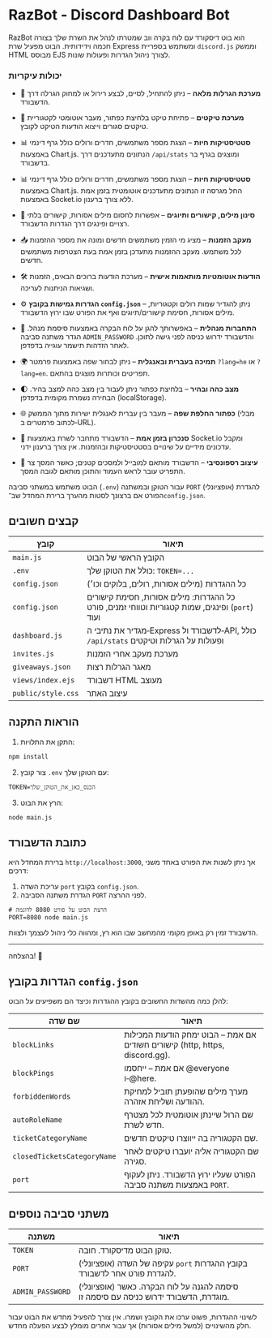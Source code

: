 
# RazBot - Discord Dashboard Bot

RazBot הוא בוט דיסקורד עם לוח בקרה ווב שמטרתו לנהל את השרת שלך בצורה חכמה וידידותית. הבוט מפעיל שרת Express ומשתמש בספריית `discord.js` וממשק HTML מבוסס EJS לצורך ניהול הגדרות ופעולות שונות.

### יכולות עיקריות

- 🎁 **מערכת הגרלות מלאה** – ניתן להתחיל, לסיים, לבצע רירול או למחוק הגרלה דרך הדשבורד.
- 🎫 **מערכת טיקטים** – פתיחת טיקט בלחיצת כפתור, מעבר אוטומטי לקטגוריית טיקטים סגורים וייצוא הודעות הטיקט לקובץ.
- 📊 **סטטיסטיקות חיות** – הצגת מספר משתמשים, חדרים ורולים כולל גרף דינמי באמצעות Chart.js. הנתונים מתעדכנים דרך `/api/stats` ומוצגים בגרף בר בדשבורד.
- 📊 **סטטיסטיקות חיות** – הצגת מספר משתמשים, חדרים ורולים כולל גרף דינמי באמצעות Chart.js. החל מגרסה זו הנתונים מתעדכנים אוטומטית בזמן אמת באמצעות Socket.io ללא צורך ברענון.
- 🧼 **סינון מילים, קישורים ותיוגים** – אפשרות לחסום מילים אסורות, קישורים בלתי רצויים ופינגים דרך הגדרות הדשבורד.
- 📥 **מעקב הזמנות** – מציג מי הזמין משתמשים חדשים ומונה את מספר ההזמנות לכל משתמש.
  מעקב ההזמנות מתעדכן בזמן אמת בעת הצטרפות משתמשים חדשים.
- 🛠️ **הודעות אוטומטיות מותאמות אישית** – מערכת הודעות ברוכים הבאים, הזמנות ושגיאות הניתנות לעריכה.
- ⚙️ **הגדרות גמישות בקובץ `config.json`** – ניתן להגדיר שמות רולים וקטגוריות, מילים אסורות, חסימת קישורים/תיוגים ואף את הפורט שבו ירוץ הדשבורד.

- 🔐 **התחברות מנהלית** – באפשרותך להגן על לוח הבקרה באמצעות סיסמת מנהל. הגדר משתנה סביבה `ADMIN_PASSWORD` והדשבורד ידרוש כניסה לפני גישה לתוכן. לאחר הזדהות תישמר עוגייה בדפדפן.

- 🌍 **תמיכה בעברית ובאנגלית** – ניתן לבחור שפה באמצעות פרמטר `?lang=he` או `?lang=en`. תפריטים וכותרות מוצגים בהתאם.

- 🌓 **מצב כהה ובהיר** – בלחיצת כפתור ניתן לעבור בין מצב כהה למצב בהיר. הבחירה נשמרת מקומית בדפדפן (localStorage).

- 🌐 **כפתור החלפת שפה** – מעבר בין עברית לאנגלית ישירות מתוך הממשק (מבלי לכתוב פרמטרים ב‑URL).
 - 🔁 **סנכרון בזמן אמת** – הדשבורד מתחבר לשרת באמצעות Socket.io ומקבל עדכונים מידיים על שינויים בסטטיסטיקות ובהזמנות. אין צורך ברענון ידני.

- 📱 **עיצוב רספונסיבי** – הדשבורד מותאם למובייל ולמסכים קטנים; כאשר המסך צר התפריט עובר לראש העמוד והתוכן מותאם לגובה המסך.

הבוט משתמש במשתני סביבה (`.env`) עבור הטוקן ובמשתנה `PORT` (אופציונלי) להגדרת הפורט אם ברצונך לסטות מהערך ברירת המחדל שב־`config.json`.

## קבצים חשובים

| קובץ | תיאור |
|------|--------|
| `main.js` | הקובץ הראשי של הבוט |
| `.env` | כולל את הטוקן שלך: `TOKEN=...` |
| `config.json` | כל ההגדרות (מילים אסורות, רולים, בלוקים וכו׳) |
| `config.json` | כל ההגדרות: מילים אסורות, חסימת קישורים ופינגים, שמות קטגוריות וטווחי זמנים, פורט (`port`) ועוד |
| `dashboard.js` | מגדיר את נתיבי ה‑Express לדשבורד ול‑API, כולל `/api/stats` ופעולות על הגרלות וטיקטים |
| `invites.js` | מערכת מעקב אחרי הזמנות |
| `giveaways.json` | מאגר הגרלות רצות |
| `views/index.ejs` | דשבורד HTML מעוצב |
| `public/style.css` | עיצוב האתר |

## הוראות התקנה

1. התקן את התלויות:
```bash
npm install
```

2. צור קובץ `.env` עם הטוקן שלך:
```env
TOKEN=הכנס_כאן_את_הטוקן_שלך
```

3. הרץ את הבוט:
```bash
node main.js
```

## כתובת הדשבורד

ברירת המחדל היא `http://localhost:3000`, אך ניתן לשנות את הפורט באחד משני דרכים:

1. עריכת השדה `port` בקובץ `config.json`.
2. הגדרת משתנה הסביבה `PORT` לפני ההרצה.

```
# הרצת הבוט על פורט 8080 לדוגמה
PORT=8080 node main.js
```

הדשבורד זמין רק באופן מקומי מהמחשב שבו הוא רץ, ומהווה כלי ניהול לעצמך ולצוות.

---

בהצלחה! 🎉

## הגדרות בקובץ `config.json`

להלן כמה מהשדות החשובים בקובץ ההגדרות וכיצד הם משפיעים על הבוט:

| שם שדה | תיאור |
| ------ | ------ |
| `blockLinks` | אם אמת – הבוט ימחק הודעות המכילות קישורים חשודים (http, https, discord.gg). |
| `blockPings` | אם אמת – ייחסמו @everyone ו‑@here. |
| `forbiddenWords` | מערך מילים שהופעתן תוביל למחיקת ההודעה ושליחת אזהרה. |
| `autoRoleName` | שם הרול שיינתן אוטומטית לכל מצטרף חדש לשרת. |
| `ticketCategoryName` | שם הקטגוריה בה ייווצרו טיקטים חדשים. |
| `closedTicketsCategoryName` | שם הקטגוריה אליה יועברו טיקטים לאחר סגירה. |
| `port` | הפורט שעליו ירוץ הדשבורד. ניתן לעקוף באמצעות משתנה סביבה `PORT`. |

## משתני סביבה נוספים

| משתנה | תיאור |
| ------ | ------ |
| `TOKEN` | טוקן הבוט מדיסקורד. חובה. |
| `PORT` | (אופציונלי) עקיפה של השדה `port` בקובץ ההגדרות להגדרת פורט אחר לדשבורד. |
| `ADMIN_PASSWORD` | (אופציונלי) סיסמה להגנה על לוח הבקרה. כאשר מוגדרת, הדשבורד ידרוש כניסה עם סיסמה זו. |

לשינוי ההגדרות, פשוט ערכו את הקובץ ושמרו. אין צורך להפעיל מחדש את הבוט עבור חלק מהשינויים (למשל מילים אסורות) אך עבור אחרים מומלץ לבצע הפעלה מחדש.
